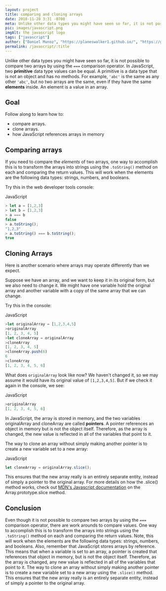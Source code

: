 ```yaml
---
layout: project
title: comparing and cloning arrays
date: 2018-11-28 3:31 -0700
meta: Unlike other data types you might have seen so far, it is not possible to compare two arrays by using the === comparison operator. In JavaScript, two <strong>primitive</strong> data type values can be equal, but no two arrays are the same, even if they have the same elements inside.
pic: images/javascript.png
imgAlt: the javascript logo
tags: ["javascript"]
author: ["Daniel Munoz", "https://planeswalker1.github.io/", "https://github.com/planeswalker1"]
permalink: /javascript/:title
---
```



Unlike other data types you might have seen so far, it is not possible to compare two arrays by using the <code class="highlight__code">===</code> comparison operator. In JavaScript, two <strong>primitive</strong> data type values can be equal. A primitive is a data type that is not an object and has no methods. For example, <code class="highlight__code">'abc'</code> is the same as any other <code class="highlight__code">'abc'</code>, but no two arrays are the same, even if they have the same <strong>elements</strong> inside. An element is a value in an array.

## Goal

Follow along to learn how to:

* compare arrays.
* clone arrays.
* how JavaScript references arrays in memory

## Comparing arrays

If you need to compare the <em>elements</em> of two arrays, one way to accomplish this is to transform the arrays into strings using the <code class="highlight__code">.toString()</code> method on each and comparing the return values. This will work when the elements are the following data types: strings, numbers, and booleans.

Try this in the web developer tools console:

<p class="highlight__file-desc">JavaScript</p>

```javascript
> let a = [1,2,3]
> let b = [1,2,3]
> a === b
false
> a.toString();
"1,2,3"
> a.toString() === b.toString();
true
```

## Cloning Arrays

Here is another scenario where arrays may operate differently than we expect.

Suppose we have an array, and we want to keep it in its original form, but we also need to change it. We might have one variable hold the original array and another variable with a copy of the same array that we can change.

Try this in the console:

<p class="highlight__file-desc">JavaScript</p>

```javascript
>let originalArray = [1,2,3,4,5]
>originalArray
[1, 2, 3, 4, 5]
>let cloneArray = originalArray
>cloneArray
[1, 2, 3, 4, 5]
>cloneArray.push(6)
6
>cloneArray
[1, 2, 3, 4, 5, 6]
```

What does <code class="highlight__code">originalArray</code> look like now? We haven't changed it, so we may assume it would have its original value of <code class="highlight__code">[1,2,3,4,5]</code>. But if we check it again in the console, we see:

<p class="highlight__file-desc">JavaScript</p>

```javascript
>originalArray
[1, 2, 3, 4, 5, 6]
```

In JavaScript, the array is stored in memory, and the two variables <span class="highlight__code">originalArray</span> and <span class="highlight__code">cloneArray</span> are called <strong>pointers</strong>. A pointer references an object in memory but is not the object itself. Therefore, as the array is changed, the new value is reflected in all of the variables that point to it.

The way to clone an array without simply making another pointer is to create a new variable set to a new array:

<p class="highlight__file-desc">JavaScript</p>

```javascript
let cloneArray = originalArray.slice();
```

This ensures that the new array really is an entirely separate entity, instead of simply a pointer to the original array. For more details on how the <span class="highlight__code">.slice()</span> method works, check out <a href="https://developer.mozilla.org/en-US/docs/Web/JavaScript/Reference/Global_Objects/Array/slice">MDN's Javascript documentation</a> on the Array.prototype.slice method.

## Conclusion

Even though it is not possible to compare two arrays by using the <code class="highlight__code">===</code> comparison operator, there are work arounds to compare values. One way to accomplish this is to transform the arrays into strings using the <code class="highlight__code">.toString()</code> method on each and comparing the return values. Note, this will work when the elements are the following data types: strings, numbers, and booleans. Also, remember that JavaScript stores arrays by reference. This means that when a variable is set to an array, a pointer is created that references that object in memory, but is not the object itself. Therefore, as the array is changed, any new value is reflected in all of the variables that point to it. The way to clone an array without simply making another pointer is to create a new variable set to a new array using the <code class="highlight__code">.slice()</code> method. This ensures that the new array really is an entirely separate entity, instead of simply a pointer to the original array.